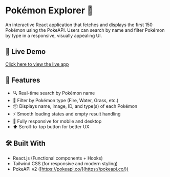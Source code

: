 # Pokémon Explorer 🧭

An interactive React application that fetches and displays the first 150 Pokémon using the PokeAPI. Users can search by name and filter Pokémon by type in a responsive, visually appealing UI.

## 🔗 Live Demo

[Click here to view the live app](https://your-deployment-url.com)

## 🚀 Features

- 🔍 Real-time search by Pokémon name
- 🎯 Filter by Pokémon type (Fire, Water, Grass, etc.)
- 📦 Displays name, image, ID, and type(s) of each Pokémon
- ⚡ Smooth loading states and empty result handling
- 📱 Fully responsive for mobile and desktop
- ⬆️ Scroll-to-top button for better UX

## 🛠️ Built With

- React.js (Functional components + Hooks)
- Tailwind CSS (for responsive and modern styling)
- PokeAPI v2 ([https://pokeapi.co/](https://pokeapi.co/))
